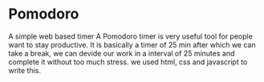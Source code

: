 # Pomodoro
A simple web based timer
A Pomodoro timer is very useful tool for people want to stay productive.
It  is basically a timer  of 25 min after which we can take a break, we can devide our work in a interval of 25 minutes and complete it without too much stress.
we used html, css and javascript to write this. 
